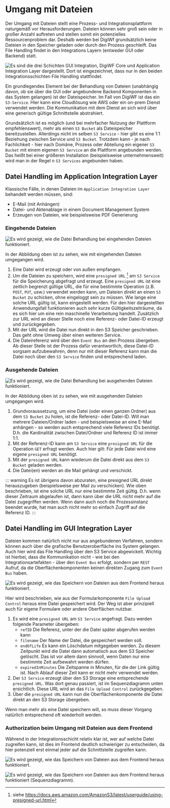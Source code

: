 # Umgang mit Dateien

Der Umgang mit Dateien stellt eine Prozess- und Integrationsplattform naturgemäß vor Herausforderungen. Dateien können
sehr groß sein oder in großer Anzahl auftreten und stellen somit ein potenzielles Ressourcenproblem dar. Deshalb werden
bei DigiWf grundsätzlich keine Dateien in den Speicher geladen oder durch den Prozess geschleift. Das File Handling
findet in den Integrations Layern (entweder GUI oder Backend) statt.

![Es sind die drei Schichten GUI Integration, DigiWF Core und Application Integration Layer dargestellt.
Dort ist eingezeichnet, dass nur in den beiden Integrationsschichten File Handling stattfindet.](~@source/images/platform/architecture/filehandling/digiwf_file_handling_in_integration_layers.png)

Ein grundlegendes Element bei der Behandlung von Dateien (unabhängig davon, ob sie über die GUI oder angebundene Backend
Komponenten in das System gelangen) ist der Dateispeicher. Im Fall von DigiWF ist das ein `S3-Service`. Hier kann eine
Cloudlösung wie AWS oder ein on-prem Dienst verwendet werden. Die Kommunikation mit dem Dienst an sich wird über eine
generisch gültige Schnittstelle abstrahiert.

Grundsätzlich ist es möglich (und bei mehrfacher Nutzung der Plattform empfehlenswert), mehr als einen `S3 Bucket` als
Dateispeicher bereitzustellen. Allerdings nicht im selben `S3 Service` - hier gibt es eine 1:1 Beziehung zwischen
Service und `S3 Bucket`. Trotzdem kann - je nach Fachlichkeit - hier nach Domäne, Prozess oder Abteilung ein
eigener `S3 Bucket` mit einem eigenen `S3 Service` an die Plattform angebunden werden. Das heißt bei einer größeren
Installation (beispielsweise unternehmensweit) wird man in der Regel n `S3 Services` angebunden haben.

## Datei Handling im Application Integration Layer

Klassische Fälle, in denen Dateien im `Application Integration Layer` behandelt werden müssen, sind:

- E-Mail (mit Anhängen)
- Datei- und Aktenablage in einem Document Management System
- Erzeugen von Dateien, wie beispielsweise PDF Generierung

### Eingehende Dateien

![Es wird gezeigt, wie die Datei Behandlung bei eingehenden Dateien funktioniert.](~@source/images/platform/architecture/filehandling/digiwf_incoming_files.png)

In der Abbildung oben ist zu sehen, wie mit eingehenden Dateien umgegangen wird.

1. Eine Datei wird erzeugt oder von außen empfangen.
2. Um die Dateien zu speichern, wird eine `presigned URL` [^1] am `S3 Service` für die Speicherung abgefragt und erzeugt.
   Eine `presigned URL` ist eine zeitlich begrenzt gültige URL, die für eine bestimmte Operation (z.B. `POST`, `PUT`,
   usw.) verwendet werden kann, um Dateien direkt an einen `S3 Bucket` zu schicken, ohne eingeloggt sein zu müssen. Wie
   lange eine solche URL gültig ist, kann eingestellt werden. Für den hier dargestellten Anwendungsfall funktionieren
   auch sehr kurze Gültigkeitszeiträume, da es sich hier um eine rein maschinelle Verarbeitung handelt. Zusätzlich zur
   URL wird an dieser Stelle noch eine Referenz- oder Datei-ID erzeugt und zurückgegeben.
3. Mit der URL wird die Datei nun direkt in den S3 Speicher geschrieben. Das geht ohne Umweg über einen weiteren
   Service.
4. Die Dateireferenz wird über den `Event Bus` an den Prozess übergeben. Ab dieser Stelle ist der Prozess dafür
   verantwortlich, diese Datei-ID sorgsam aufzubewahren, denn nur mit dieser Referenz kann man die Datei noch über
   den `S3 Service` finden und entsprechend laden.

### Ausgehende Dateien
![Es wird gezeigt, wie die Datei Behandlung bei ausgehenden Dateien funktioniert.](~@source/images/platform/architecture/filehandling/digiwf_outgoing_files.png)

In der Abbildung oben ist zu sehen, wie mit ausgehenden Dateien umgegangen wird.

1. Grundvoraussetzung, um eine Datei (oder einen ganzen Ordner) aus dem `S3 Bucket` zu holen, ist die Referenz- oder
   Datei-ID. Will man mehrere Dateien/Ordner laden - und beispielsweise an eine E-Mail anhängen - so werden auch
   entsprechend viele Referenz IDs benötigt. D.h. die Kardinalität zwischen Datei/Ordner und Referenz ID ist immer 1:1.
2. Mit der Referenz-ID kann am `S3 Service` eine `presigned URL` für die Operation `GET` erfragt werden. Auch hier gilt:
   Für jede Datei wird eine eigene `presigned URL` benötigt.
3. Mit der `presigned URL` kann wiederum die Datei direkt aus dem `S3 Bucket` geladen werden.
4. Die Datei(en) werden an die Mail gehängt und verschickt.

::: warning
Es ist übrigens davon abzuraten, eine presigned URL direkt herauszugeben (beispielsweise per Mail zu verschicken). Wie
oben beschrieben, ist eine solche URL nur eine bestimmte Zeit gültig. D.h. wenn dieser Zeitraum abgelaufen ist, dann
kann über die URL nicht mehr auf die Datei zugegriffen werden. Wenn dann auch noch die Prozessinstanz beendet wurde, hat
man auch nicht mehr so einfach Zugriff auf die Referenz ID.
:::

## Datei Handling im GUI Integration Layer

Dateien kommen natürlich nicht nur aus angebundenen Verfahren, sondern können auch über die grafische Benutzeroberfläche
ins System gelangen. Auch hier wird das File Handling über den S3 Service abgewickelt. Wichtig ist hierbei, dass die
Kommunikation nicht - wie bei den Integrationsartefakten - über den `Event Bus` erfolgt, sondern per `REST` Aufruf, da
die Oberflächenkomponenten keinen direkten Zugang zum `Event Bus` haben.

![Es wird gezeigt, wie das Speichern von Dateien aus dem Frontend heraus funktioniert.](~@source/images/platform/architecture/filehandling/digiwf_frontend_save_file.png)

Hier wird beschrieben, wie aus der Formularkomponente `File Upload Control` heraus eine Datei gespeichert wird. Der Weg
ist aber prinzipiell auch für eigene Formulare oder andere Oberflächen nutzbar.

1. Es wird eine `presigned URL` am `S3 Service` angefragt. Dazu werden folgende Parameter übergeben:
    - `refID` Die Referenz, unter der die Datei später abgerufen werden kann
    - `filename` Der Name der Datei, die gespeichert werden soll.
    - `endOfLife` Es kann ein Löschdatum mitgegeben werden. Zu diesem Zeitpunkt wird die Datei dann automatisch aus dem
      S3 Speicher gelöscht. Das ist vor allem dann sinnvoll, wenn Daten nur eine bestimmte Zeit aufbewahrt werden
      dürfen.
    - `expiredInMinutes` Die Zeitspanne in Minuten, für die der Link gültig ist. Nach Ablauf dieser Zeit kann er nicht
      mehr verwendet werden.
2. Der `S3 Service` erzeugt über den S3 Storage eine entsprechende `presigned URL`. Was dort genau passiert, ist im
   Sequenzdiagramm unten ersichtlich. Diese URL wird an das `File Upload Control` zurückgegeben.
3. Über die `presigned URL` kann nun die Oberflächenkomponente die Datei direkt an den S3 Storage übergeben.

Wenn man mehr als eine Datei speichern will, so muss dieser Vorgang natürlich entsprechend oft wiederholt werden.

### Authorization beim Umgang mit Dateien aus dem Frontend

Während in der Integrationsschicht relativ klar ist, wer auf welche Datei zugreifen kann, ist dies im Frontend deutlich
schwieriger zu entscheiden, da hier potenziell erst einmal jeder auf die Schnittstelle zugreifen kann.

![Es wird gezeigt, wie das Speichern von Dateien aus dem Frontend heraus funktioniert.](~@source/images/platform/architecture/filehandling/digiwf_save_file_sequence_diagram.png)


![Es wird gezeigt, wie das Speichern von Dateien aus dem Frontend heraus funktioniert (Sequenzdiagramm).](~@source/images/platform/architecture/filehandling/digiwf_load_file_sequence_diagram.png)


[^1]: siehe https://docs.aws.amazon.com/AmazonS3/latest/userguide/using-presigned-url.html

